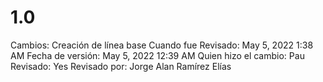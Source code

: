 # 1.0

Cambios: Creación de línea base
Cuando fue Revisado: May 5, 2022 1:38 AM
Fecha de  versión: May 5, 2022 12:39 AM
Quien hizo el cambio: Pau
Revisado: Yes
Revisado por: Jorge Alan Ramírez Elías